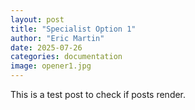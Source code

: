 ```yaml
---
layout: post
title: "Specialist Option 1"
author: "Eric Martin"
date: 2025-07-26
categories: documentation
image: opener1.jpg
---
```


This is a test post to check if posts render.
